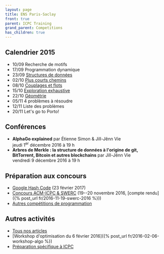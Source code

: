 ```yaml
---
layout: page
title: ENS Paris-Saclay
front: true
parent: ICPC Training
grand_parent: Competitions
has_children: true
---
```


## Calendrier 2015

- 10/09 Recherche de motifs
- 17/09 Programmation dynamique
- 23/09 [Structures de données](/tp3/)
- 02/10 [Plus courts chemins](/tp4/)
- 08/10 [Couplages et flots](/tp5/)
- 15/10 [Exploration exhaustive](/tp6/)
- 22/10 [Géométrie](/tp7/)
- 05/11 4 problèmes à résoudre
- 12/11 Liste des problèmes
- 20/11 Let's go to Porto!

## Conférences

- **AlphaGo explained** par Étienne Simon & Jill-Jênn Vie  
jeudi 1<sup>er</sup> décembre 2016 à 19 h
- **Arbres de Merkle : la structure de données à l'origine de git, BitTorrent, Bitcoin et autres blockchains** par Jill-Jênn Vie  
vendredi 9 décembre 2016 à 19 h

## Préparation aux concours

- [Google Hash Code](/hashcode/) (23 février 2017)
- [Concours ACM-ICPC & SWERC](/acm/) (19--20 novembre 2016, [compte rendu]({% post_url fr/2016-11-19-swerc-2016 %}))
- [Autres compétitions de programmation](/contests/)

## Autres activités

- [Tous nos articles](/fr/)
- [Workshop d'optimisation du 6 février 2016]({% post_url fr/2016-02-06-workshop-algo %})
- [Préparation spécifique à ICPC](/acm/)
